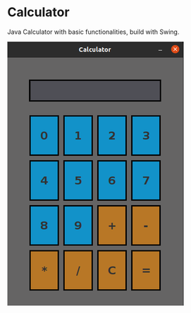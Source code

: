 # Calculator
Java Calculator with basic functionalities, build with Swing.

<img src = "images/image1.png">
